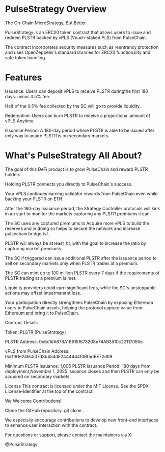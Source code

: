 
# PulseStrategy Overview


The On-Chain MicroStrategy, But Better


PulseStrategy is an ERC20 token contract that allows users to issue and redeem PLSTR backed by vPLS (Vouch-staked PLS) from PulseChain.

The contract incorporates security measures such as reentrancy protection and uses OpenZeppelin's standard libraries for ERC20 functionality and safe token handling.

# Features

Issuance: Users can deposit vPLS to receive PLSTR duringthe first 180 days. minus 0.5% fee.

Half of the 0.5% fee collected by the SC will go to provide liquidity.

Redemption: Users can burn PLSTR to receive a proportional amount of vPLS Anytime. 

Issuance Period: A 180-day period where PLSTR is able to be issued after only way to aquire PLSTR is on secondary markets.



# What's PulseStrategy All About?


The goal of this DeFi product is to grow PulseChain and reward PLSTR holders.

Holding PLSTR connects you directly to PulseChain's success.

Your vPLS continues earning validator rewards from PulseChain even while backing your PLSTR on ETH.

After the 180-day issuance period, the Strategy Controller protocols will kick in an start to monitor the markets capturing any PLSTR premiums it can.

The SC uses any captured premiums to Acquire more vPLS to build the reserves and in doing so helps to secure the network and increase pulsechain bridge tvl.

PLSTR will always be at least 1:1, with the goal to increase the ratio by capturing market premiums. 

The SC if triggered can issue additional PLSTR after the issuance period to sell on secondary markets only when PLSTR trades at a premium.

The SC can mint up to 100 million PLSTR every 7 days if the requirements of PLSTR trading at a premium is met.

Liquidity providers could earn significant fees, while the SC's unstoppable actions may offset impermanent loss.

Your participation directly strengthens PulseChain by exposing Ethereum users to PulseChain assets, helping the protocol capture value from Ethereum and bring it to PulseChain.

Contract Details

Token: PLSTR (PulseStrategy)

PLSTR Address: 0x6c1dA678A1B615f673208e74AB3510c22117090e

vPLS from PulseChain Address: 0x0181e249c507d3b454dE2444444f0Bf5dBE72d09

Minimum PLSTR Issuance: 1,005 PLSTR
Issuance Period: 180 days from deployment,November 1, 2025 issuance closes and then PLSTR can only be acquired on secondary markets.

License
This contract is licensed under the MIT License. See the SPDX-License-Identifier at the top of the contract.

We Welcome Contributions!

Clone the GitHub repository: git clone <repository-url>.

We especially encourage contributions to develop new front-end interfaces to enhance user interaction with the contract.

For questions or support, please contact the maintainers via X: 

@PulseStrategy
